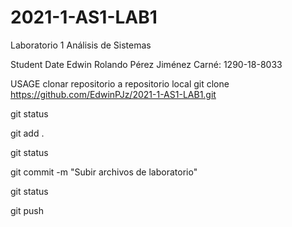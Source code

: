 # 2021-1-AS1-LAB1
Laboratorio 1 Análisis de Sistemas

Student Date
Edwin Rolando Pérez Jiménez
Carné: 1290-18-8033

USAGE
clonar repositorio a repositorio local
git clone https://github.com/EdwinPJz/2021-1-AS1-LAB1.git

git status

git add .

git status

git commit -m "Subir archivos de laboratorio"

git status

git push